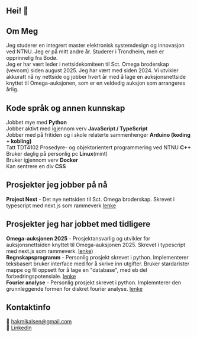 ## Hei! 👋
## Om Meg
Jeg studerer en integrert master elektronisk systemdesign og innovasjon ved NTNU. Jeg er på mitt andre år. Studerer i Trondheim, men er opprinnelig fra Bodø. <br> 
Jeg er har vært leder i nettsidekomiteen til Sct. Omega broderskap (vevcom) siden august 2025. Jeg har vært med siden 2024. Vi utvikler akkuratt nå ny nettside og jobber hvert år med å lage en auksjonsnettside knyttet til Omega-auksjonen, som er en veldedig auksjon som arrangeres årlig.

## Kode språk og annen kunnskap
Jobbet mye med **Python**                            <br>
Jobber aktivt med igjennom verv **JavaScript / TypeScript**           <br>
Jobber med på fritiden og i skole relaterte sammenhenger **Arduino (koding + kobling)** <br>
Tatt TDT4102 Prosedyre- og objektorientert programmering ved NTNU **C++**                               <br>
Bruker daglig på personlig pc **Linux**(mint)                          <br>
Bruker igjennom verv **Docker**                             <br>
Kan sentrere en div  **CSS**       <br>


## Prosjekter jeg jobber på nå
**Project Next** - Det nye nettsiden til Sct. Omega broderskap. Skrevet i typescript med next.js som rammeverk [lenke](https://github.com/vevcom/projectNext)

## Prosjekter jeg har jobbet med tidligere
**Omega-auksjonen 2025** - Prosjektansvarlig og utvikler for auksjonsnettsiden knyttet til Omega-auksjonen 2025. Skrevet i typescript med next.js som rammeverk. [lenke](https://github.com/vevcom/Omegaauctionen-2025)) <br>
**Regnskapsprogramm** - Personlig prosjekt skrevet i python. Implementerer teksbasert bruker interface med for å skrive inn utgifter. Bruker stardarister mappe og fil oppsett for å lage en "database", med eb del forbedringspotensiale. [lenke](https://github.com/HaakonMikalsen/regnskapsprogram)<br>
**Fourier analyse** - Personlig prosjekt skrevet i python. Implemnterer den grunnleggende formen for diskret fourier analyse. [lenke](https://github.com/HaakonMikalsen/fourieranalyse) <br>

## Kontaktinfo
📧 hakmikalsen@gmail.com <br>
💼 [LinkedIn](https://www.linkedin.com/in/h%C3%A5kon-kartveit-mikalsen-129500350/)

<!--
**HaakonMikalsen/HaakonMikalsen** is a ✨ _special_ ✨ repository because its `README.md` (this file) appears on your GitHub profile.

Here are some ideas to get you started:

- 🔭 I’m currently working on ...
- 🌱 I’m currently learning ...
- 👯 I’m looking to collaborate on ...
- 🤔 I’m looking for help with ...
- 💬 Ask me about ...
- 📫 How to reach me: ...
- 😄 Pronouns: ...
- ⚡ Fun fact: ...
-->
